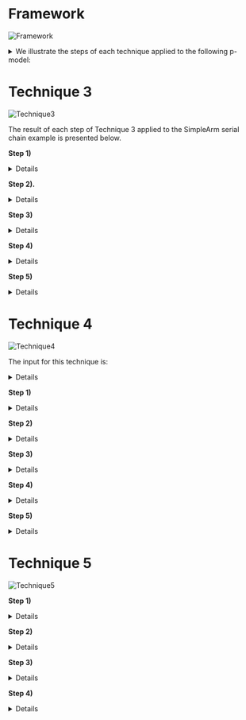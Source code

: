 # Framework
![Framework](https://github.com/UoY-RoboStar/physmod-physics-engine/assets/42748381/88e645d8-48e2-4ccb-b8ed-9f9be97680bf)

<details closed>
  <summary>We illustrate the steps of each technique applied to the following p-model:</summary>
    
  ![SimpleArmSerial](https://github.com/UoY-RoboStar/physmod-physics-engine/assets/42748381/40aa0e10-6436-444d-aa79-88fe527a29ed)

</details>

# Technique 3
![Technique3](https://github.com/UoY-RoboStar/physmod-physics-engine/assets/42748381/99aaf650-1751-4d50-a35b-245236da3117)

The result of each step of Technique 3 applied to the SimpleArm serial chain example is presented below.

**Step 1)**
<details closed>
    
  ![calculateFormulation](https://github.com/UoY-RoboStar/physmod-physics-engine/assets/42748381/0a5a6903-476e-4a76-bc28-fcc4995b30fb)

  The result of this step is: formulation = _SKO_

</details>



**Step 2).**
<details closed>

![calculateTopology](https://github.com/UoY-RoboStar/physmod-physics-engine/assets/42748381/a87bfaca-8e16-4e20-a2fe-39f07282f87d)

The output of this step is: Topology = _SerialChain_

</details>

**Step 3)**
<details closed>
  
![assignNumbering](https://github.com/UoY-RoboStar/physmod-physics-engine/assets/42748381/929c841e-26af-44b2-becf-877ae8562476)

![orderPmodel](https://github.com/UoY-RoboStar/physmod-physics-engine/assets/42748381/067685b1-74d6-4202-af9e-869591c98d46)

![getBaseLink](https://github.com/UoY-RoboStar/physmod-physics-engine/assets/42748381/875c923a-064b-45d4-9fd7-877c679a6cb2)

![getChildLinks](https://github.com/UoY-RoboStar/physmod-physics-engine/assets/42748381/c559cc30-e91d-4736-9540-124554900b1c)

The result of this step is: 

![assignNumberingOutput](https://github.com/UoY-RoboStar/physmod-physics-engine/assets/42748381/c223e7a3-7483-46d8-be0c-48992fcd39e0)
</details>

**Step 4)**
<details closed>

The formulation-dependent calculation for the components is as follows:

![linkEquations](https://github.com/UoY-RoboStar/physmod-physics-engine/assets/42748381/5aa0e785-7d58-43d9-a7c6-cb30edc276da)

![jointEquations](https://github.com/UoY-RoboStar/physmod-physics-engine/assets/42748381/cb857dff-7273-4707-ac77-ae491bcb76b7)

<details closed>
<summary>The result of this step is:</summary>
![Gripper](https://github.com/UoY-RoboStar/physmod-physics-engine/assets/42748381/1b91db98-1dc6-4631-8ee2-7cb74a984bc3)

![IntermediateLink](https://github.com/UoY-RoboStar/physmod-physics-engine/assets/42748381/328b0f5e-d842-48bd-b95b-1f0bd4c0d72f)

![BaseLink](https://github.com/UoY-RoboStar/physmod-physics-engine/assets/42748381/7b4633e8-3740-4d10-bc19-0488816ed6b5)

![WristJoint](https://github.com/UoY-RoboStar/physmod-physics-engine/assets/42748381/d0d59e16-fce7-48f7-b9f6-b39cc5e1b2b2)

![ElbowJoint](https://github.com/UoY-RoboStar/physmod-physics-engine/assets/42748381/cdd515d7-3dbc-4769-a48c-a406bff3c097)

</details>




</details>

**Step 5)**
<details closed>

The formulation-dependent calculation for the whole system is as follows:

![SystemEquations](https://github.com/UoY-RoboStar/physmod-physics-engine/assets/42748381/b6e45249-8a02-4e80-a488-93adf93540cd)

<details closed>
<summary>The result of this step is:</summary>
  
![pmodel1](https://github.com/UoY-RoboStar/physmod-physics-engine/assets/42748381/484d7a7f-2a08-4e8d-a1e6-87901eefb582)

![pmodel2](https://github.com/UoY-RoboStar/physmod-physics-engine/assets/42748381/c8e5f629-f407-4807-b463-f1e243650dc6)

![Datatypes](https://github.com/UoY-RoboStar/physmod-physics-engine/assets/42748381/23c4fa1e-1ebb-43fb-9c98-5508921aefe6)


</details>


</details>

# Technique 4

![Technique4](https://github.com/UoY-RoboStar/physmod-physics-engine/assets/42748381/321c62df-68ad-4902-9366-41bba2c3e1a0)

The input for this technique is:
<details closed>
pmodel = SimpleArm

userChoice = \{($\boldsymbol{\mathbf{\tau}}$, PlatformMapping, ($\boldsymbol{\mathbf{\tau}}$(0) = $\boldsymbol{\mathbf{0}}$, 1), (($\boldsymbol{\mathbf{\theta}}$,Method1, \textit{IBConditions}, 2)\}
</details>

**Step 1)**
<details closed>
  
![resolveMethod](https://github.com/UoY-RoboStar/physmod-physics-engine/assets/42748381/b1a14b17-9287-4276-b151-7efb56ef3480)


<details closed>
<summary>The result of this step is:</summary>
  
choice = \{($\boldsymbol{\mathbf{\tau}}$, PlatformMapping, $\boldsymbol{\mathbf{\tau}}(0) = \boldsymbol{\mathbf{0}}$, 1), ($\boldsymbol{\mathbf{\theta}},Method1$, \textit{IBConditions}, 7), ($\dot{\boldsymbol{\mathbf{\theta}}}$, Euler, $\dot{\boldsymbol{\mathbf{\theta}}}(0) = \boldsymbol{\mathbf{0}}, 6)$, $(\ddot{\boldsymbol{\mathbf{\theta}}}$, Direct Forward Dynamics,  $\ddot{\boldsymbol{\mathbf{\theta}}}(0) = \\boldsymbol{\mathbf{0}}$, 5), ($\boldsymbol{\mathbf{C}}$, Newton-Euler Inverse Dynamics, $\boldsymbol{\mathbf{C}}(\boldsymbol{\mathbf{0}}) = \boldsymbol{\mathbf{0}}$, 3), ($\mathcal{M}$, Composite Body Algorithm, $\mathcal{M}(\boldsymbol{\mathbf{0}}) = \mathcal{M}$, 2), ($\mathcal{M}^{-1}$, Cholesky Algorithm, $\mathcal{M}^{-1}(\boldsymbol{\mathbf{0}}) = \boldsymbol{\mathbf{0}}$, 4)\}

</details>
</details>

**Step 2)**
<details closed>

![updatePModel](https://github.com/UoY-RoboStar/physmod-physics-engine/assets/42748381/d57ea0e7-b3b5-472e-a886-8f0bf584f2e9)

<details closed>
  <summary>The result of this step:</summary>
  
  appends the variable minv to the pmodel. 
  </details>
</details>

**Step 3)**
<details closed>
<details closed>
<summary>The result of this step is:</summary>

  ![appendSolutions_result](https://github.com/UoY-RoboStar/physmod-physics-engine/assets/42748381/52d1ff88-c577-4aa8-8810-24e173591fe4)

  </details>
</details>

**Step 4)**
<details closed>

  The result of this step is:
<details closed>

  </details>
</details>

**Step 5)**
<details closed>

  The result of this step is:
<details closed>

  </details>
</details>

# Technique 5
![Technique5](https://github.com/UoY-RoboStar/physmod-physics-engine/assets/42748381/251c93e0-ffdf-4b75-a85a-21505bfce027)



**Step 1)**
<details closed>
  The result of this step is:
<details closed>

  </details>
</details>

**Step 2)**
<details closed>

  The result of this step is:
<details closed>

  </details>
</details>

**Step 3)**
<details closed>

  The result of this step is:
<details closed>

  </details>
</details>

**Step 4)**
<details closed>

  The result of this step is:
<details closed>

  </details>
</details>
